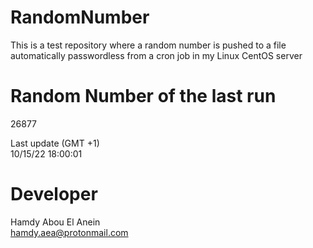 # RandomNumber    
This is a test repository where a random number is pushed to a file automatically passwordless from a cron job in my Linux CentOS server    
# Random Number of the last run   
26877
      
Last update (GMT +1)    
10/15/22 18:00:01
# Developer    
Hamdy Abou El Anein   
hamdy.aea@protonmail.com
